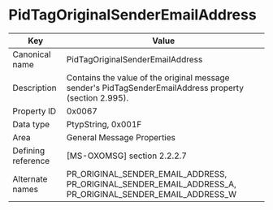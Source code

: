 # PidTagOriginalSenderEmailAddress

| Key | Value |
|---|---|
| Canonical name | PidTagOriginalSenderEmailAddress |
| Description | Contains the value of the original message sender's PidTagSenderEmailAddress property (section 2.995). |
| Property ID | 0x0067 |
| Data type | PtypString, 0x001F |
| Area | General Message Properties |
| Defining reference | [MS-OXOMSG] section 2.2.2.7 |
| Alternate names | PR_ORIGINAL_SENDER_EMAIL_ADDRESS, PR_ORIGINAL_SENDER_EMAIL_ADDRESS_A, PR_ORIGINAL_SENDER_EMAIL_ADDRESS_W |
